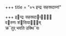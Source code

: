 +++
title = "०५ इन्द्रः सहस्रदाव्नां"

+++
इ᳓न्द्रः सहस्रदा᳓व्नां᳐  
व᳓रुणः शं᳓सियाना᳐म्  
क्र᳓तुर् भवति उक्थि᳓यः